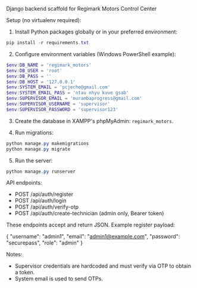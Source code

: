 Django backend scaffold for Regimark Motors Control Center

Setup (no virtualenv required):

1. Install Python packages globally or in your preferred environment:

```powershell
pip install -r requirements.txt
```

2. Configure environment variables (Windows PowerShell example):

```powershell
$env:DB_NAME = 'regimark_motors'
$env:DB_USER = 'root'
$env:DB_PASS = ''
$env:DB_HOST = '127.0.0.1'
$env:SYSTEM_EMAIL = 'pcjeche@gmail.com'
$env:SYSTEM_EMAIL_PASS = 'ntau nhyu kvue gsab'
$env:SUPERVISOR_EMAIL = 'murambaprogress@gmail.com'
$env:SUPERVISOR_USERNAME = 'supervisor'
$env:SUPERVISOR_PASSWORD = 'supervisor123'
```

3. Create the database in XAMPP's phpMyAdmin: `regimark_motors`.

4. Run migrations:

```powershell
python manage.py makemigrations
python manage.py migrate
```

5. Run the server:

```powershell
python manage.py runserver
```

API endpoints:
- POST /api/auth/register
- POST /api/auth/login
- POST /api/auth/verify-otp
- POST /api/auth/create-technician (admin only, Bearer token)

These endpoints accept and return JSON. Example register payload:

{
	"username": "admin1",
	"email": "admin1@example.com",
	"password": "securepass",
	"role": "admin"
}

Notes:
- Supervisor credentials are hardcoded and must verify via OTP to obtain a token.
- System email is used to send OTPs.
